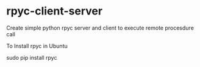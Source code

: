 rpyc-client-server
==================

Create simple python rpyc server and client to execute remote procesdure call


To Install rpyc in Ubuntu

sudo pip install rpyc
